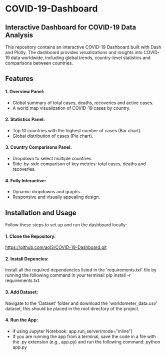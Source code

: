 # COVID-19-Dashboard
## Interactive Dashboard for COVID-19 Data Analysis
This repository contains an interactive COVID-19 Dashboard built with Dash and Plotly. The dashboard provides visualizations and insights into COVID-19 data worldwide, including global trends, country-level statistics and comparisons between countries.
## Features
#### 1. Overview Panel:
- Global summary of total cases, deaths, recoveries and active cases.
- A world map visualization of COVID-19 cases by country.
#### 2. Statistics Panel:
- Top 10 countries with the highest number of cases (Bar chart).
- Global distribution of cases (Pie chart).
#### 3. Country Comparisons Panel:
- Dropdown to select multiple countries.
- Side-by-side comparison of key metrics: total cases, deaths and recoveries.
#### 4. Fully Interactive:
- Dynamic dropdowns and graphs.
- Responsive and visually appealing design.
## Installation and Usage
Follow these steps to set up and run the dashboard locally:
#### 1. Clone the Repository:
https://github.com/aol3/COVID-19-Dashboard.git
#### 2. Install Depencies:
Install all the required dependencies listed in the 'requirements.txt' file by running the following command in your terminal: pip install -r requirements.txt.
#### 3. Add Dataset: 
Navigate to the 'Dataset' folder and download the 'worldometer_data.csv' dataset, this should be placed in the root directory of the project.
#### 4. Run the App:
- if using Jupyter Notebook: app.run_server(mode="inline")
- If you are running the app from a terminal, save the code in a file with the .py extension (e.g., app.py) and run the following command: python app.py


